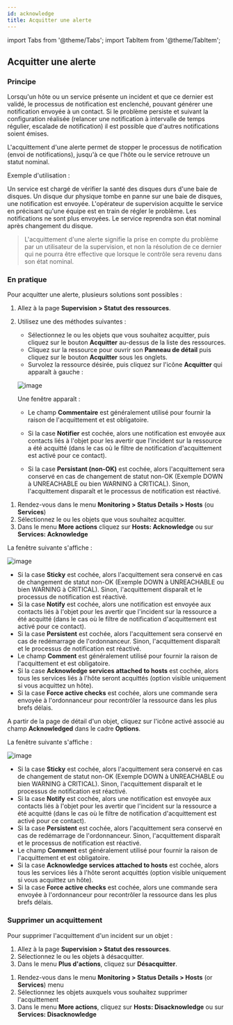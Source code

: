 ```yaml
---
id: acknowledge
title: Acquitter une alerte
---
```

import Tabs from '@theme/Tabs';
import TabItem from '@theme/TabItem';

## Acquitter une alerte

### Principe

Lorsqu'un hôte ou un service présente un incident et que ce dernier est
validé, le processus de notification est enclenché, pouvant générer une
notification envoyée à un contact. Si le problème persiste et suivant la
configuration réalisée (relancer une notification à intervalle de temps
régulier, escalade de notification) il est possible que d'autres notifications
soient émises.

L'acquittement d'une alerte permet de stopper le processus de
notification (envoi de notifications), jusqu'à ce que l'hôte ou le
service retrouve un statut nominal.

Exemple d'utilisation :

Un service est chargé de vérifier la santé des disques durs d'une baie
de disques. Un disque dur physique tombe en panne sur une baie de disques,
une notification est envoyée. L'opérateur de supervision acquitte le
service en précisant qu'une équipe est en train de régler le problème.
Les notifications ne sont plus envoyées. Le service reprendra son état
nominal après changement du disque.

> L'acquittement d'une alerte signifie la prise en compte du problème
> par un utilisateur de la supervision, et non la résolution de ce
> dernier qui ne pourra être effective que lorsque le contrôle sera
> revenu dans son état nominal.

### En pratique

Pour acquitter une alerte, plusieurs solutions sont possibles :

<Tabs groupId="sync">
<TabItem value="Page Statut des ressources" label="Page Statut des ressources">

1. Allez à la page **Supervision > Statut des ressources**.
2. Utilisez une des méthodes suivantes :
    - Sélectionnez le ou les objets que vous souhaitez acquitter, puis cliquez sur le bouton **Acquitter** au-dessus de la liste des ressources.
    - Cliquez sur la ressource pour ouvrir son **Panneau de détail** puis cliquez sur le bouton **Acquitter** sous les onglets.
    - Survolez la ressource désirée, puis cliquez sur l'icône **Acquitter** qui apparaît à gauche :

    ![image](../assets/alerts/resources-status/ack-hover.gif)

    Une fenêtre apparaît :

    - Le champ **Commentaire** est généralement utilisé pour fournir la raison de l'acquittement et est obligatoire.
    
    - Si la case **Notifier** est cochée, alors une notification est envoyée aux contacts liés à l'objet pour les avertir que l'incident sur la ressource a été acquitté (dans le cas où le filtre de notification d'acquittement est activé pour ce contact).

    - Si la case **Persistant (non-OK)** est cochée, alors l'acquittement sera conservé en cas de changement de statut non-OK (Exemple DOWN à UNREACHABLE ou bien WARNING à CRITICAL). Sinon, l'acquittement disparaît et le processus de notification est réactivé.

</TabItem>
<TabItem value="Supervision temps réel" label="Supervision temps réel">

1.  Rendez-vous dans le menu **Monitoring > Status Details > Hosts** (ou
    **Services**)
2.  Sélectionnez le ou les objets que vous souhaitez acquitter.
3.  Dans le menu **More actions** cliquez sur **Hosts: Acknowledge** ou sur
    **Services: Acknowledge**

La fenêtre suivante s'affiche :

![image](../assets/alerts/acknowledged.png)

-   Si la case **Sticky** est cochée, alors l'acquittement sera conservé
    en cas de changement de statut non-OK (Exemple DOWN à UNREACHABLE ou
    bien WARNING à CRITICAL). Sinon, l'acquittement disparaît et le
    processus de notification est réactivé.
-   Si la case **Notify** est cochée, alors une notification est envoyée
    aux contacts liés à l'objet pour les avertir que l'incident sur la
    ressource a été acquitté (dans le cas où le filtre de notification d'acquittement est activé pour ce contact).
-   Si la case **Persistent** est cochée, alors l'acquittement sera
    conservé en cas de redémarrage de l'ordonnanceur. Sinon,
    l'acquittement disparaît et le processus de notification est
    réactivé.
-   Le champ **Comment** est généralement utilisé pour fournir la raison
    de l'acquittement et est obligatoire.
-   Si la case **Acknowledge services attached to hosts** est cochée,
    alors tous les services liés à l'hôte seront acquittés (option
    visible uniquement si vous acquittez un hôte).
-   Si la case **Force active checks** est cochée, alors une commande
    sera envoyée à l'ordonnanceur pour recontrôler la ressource dans les plus brefs
    délais.

</TabItem>
<TabItem value="Page de détail d'un objet" label="Page de détail d'un objet">

A partir de la page de détail d'un objet, cliquez sur l'icône activé
associé au champ **Acknowledged** dans le cadre **Options**.

La fenêtre suivante s'affiche :

![image](../assets/alerts/acknowledged.png)

-   Si la case **Sticky** est cochée, alors l'acquittement sera conservé
    en cas de changement de statut non-OK (Exemple DOWN à UNREACHABLE ou
    bien WARNING à CRITICAL). Sinon, l'acquittement disparaît et le
    processus de notification est réactivé.
-   Si la case **Notify** est cochée, alors une notification est envoyée
    aux contacts liés à l'objet pour les avertir que l'incident sur la
    ressource a été acquitté (dans le cas où le filtre de notification d'acquittement est activé pour ce contact).
-   Si la case **Persistent** est cochée, alors l'acquittement sera
    conservé en cas de redémarrage de l'ordonnanceur. Sinon,
    l'acquittement disparaît et le processus de notification est
    réactivé.
-   Le champ **Comment** est généralement utilisé pour fournir la raison
    de l'acquittement et est obligatoire.
-   Si la case **Acknowledge services attached to hosts** est cochée,
    alors tous les services liés à l'hôte seront acquittés (option
    visible uniquement si vous acquittez un hôte).
-   Si la case **Force active checks** est cochée, alors une commande
    sera envoyée à l'ordonnanceur pour recontrôler la ressource dans les plus brefs
    délais.

</TabItem>
</Tabs>

### Supprimer un acquittement

Pour supprimer l'acquittement d'un incident sur un objet :

<Tabs groupId="sync">
<TabItem value="À partir de la page Statut des ressources" label="À partir de la page Statut des ressources">

1. Allez à la page **Supervision > Statut des ressources**.
2. Sélectionnez le ou les objets à désacquitter.
3. Dans le menu **Plus d'actions**, cliquez sur **Désacquitter**.

</TabItem>
<TabItem value="À partir de la supervision temps réel" label="À partir de la supervision temps réel">

1.  Rendez-vous dans le menu **Monitoring > Status Details > Hosts** (or
    **Services**) menu
2.  Sélectionnez les objets auxquels vous souhaitez supprimer
    l'acquittement
3.  Dans le menu **More actions**, cliquez sur **Hosts: Disacknowledge**
    ou sur **Services: Disacknowledge**

</TabItem>
</Tabs>
